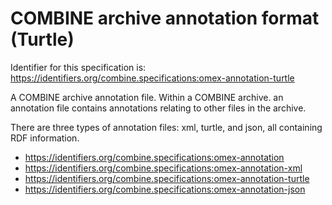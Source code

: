 # COMBINE archive annotation format (Turtle)
Identifier for this specification is: https://identifiers.org/combine.specifications:omex-annotation-turtle

A COMBINE archive annotation file. Within a COMBINE archive. an annotation file contains annotations relating to other files in the archive.

There are three types of annotation files: xml, turtle, and json, all containing RDF information.

* https://identifiers.org/combine.specifications:omex-annotation
* https://identifiers.org/combine.specifications:omex-annotation-xml
* https://identifiers.org/combine.specifications:omex-annotation-turtle
* https://identifiers.org/combine.specifications:omex-annotation-json
